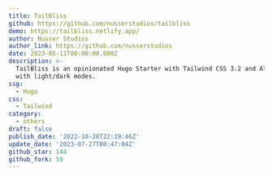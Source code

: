 ```yaml
---
title: TailBliss
github: https://github.com/nusserstudios/tailbliss
demo: https://tailbliss.netlify.app/
author: Nusser Studios
author_link: https://github.com/nusserstudios
date: 2023-05-11T00:00:00.000Z
description: >-
  TailBliss is an opinionated Hugo Starter with Tailwind CSS 3.2 and Alpine.js
  with light/dark modes.
ssg:
  - Hugo
css:
  - Tailwind
category:
  - others
draft: false
publish_date: '2022-10-28T22:19:46Z'
update_date: '2023-07-27T00:47:04Z'
github_star: 144
github_fork: 59
---
```

